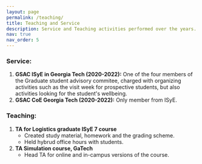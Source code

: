 ```yaml
---
layout: page
permalink: /teaching/
title: Teaching and Service
description: Service and Teaching activities performed over the years.
nav: true
nav_order: 5
---
```


### Service:

1. **GSAC ISyE in Georgia Tech (2020-2022):** One of the four members of the Graduate student advisory commitee, charged with organizing activities such as the visit week for prospective students, but also activities looking for the student's wellbeing.
2. **GSAC CoE Georgia Tech (2020-2022):** Only member from ISyE.

### Teaching:

1. **TA for Logistics graduate ISyE 7 course**
    - Created study material, homework and the grading scheme.
    - Held hybrud office hours with students.
2. **TA Simulation course, GaTech**
    - Head TA for online and in-campus versions of the course.